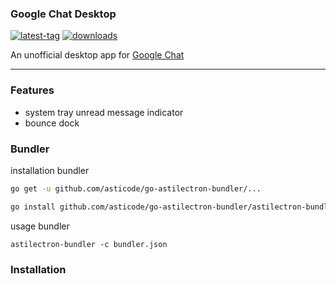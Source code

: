 ### Google Chat Desktop

[![latest-tag](https://badgen.net/github/release/orzhaha/googlechat)](https://github.com/orzhaha/googlechat/releases)
[![downloads](https://img.shields.io/github/downloads/orzhaha/googlechat/total?cacheSeconds=3600)](https://somsubhra.github.io/github-release-stats/?username=orzhaha&repository=googlechat&page=1&per_page=30)

An unofficial desktop app for [Google Chat](http://chat.google.com)

---

### Features

* system tray unread message indicator
* bounce dock

### Bundler

installation bundler
```sh
go get -u github.com/asticode/go-astilectron-bundler/...

go install github.com/asticode/go-astilectron-bundler/astilectron-bundler
```

usage bundler
```
astilectron-bundler -c bundler.json
```

### Installation

